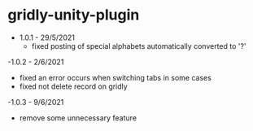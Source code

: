 # gridly-unity-plugin

- 1.0.1 - 29/5/2021
  + fixed posting of special alphabets automatically converted to '?'

-1.0.2 - 2/6/2021
  + fixed an error occurs when switching tabs in some cases
  + fixed not delete record on gridly 
 
-1.0.3 - 9/6/2021
  + remove some unnecessary feature
